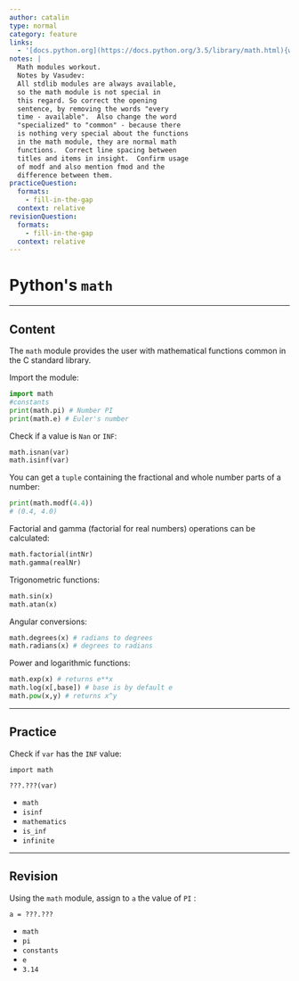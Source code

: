 ```yaml
---
author: catalin
type: normal
category: feature
links:
  - '[docs.python.org](https://docs.python.org/3.5/library/math.html){website}'
notes: |
  Math modules workout.
  Notes by Vasudev:
  All stdlib modules are always available,
  so the math module is not special in
  this regard. So correct the opening
  sentence, by removing the words "every
  time - available".  Also change the word
  "specialized" to "common" - because there
  is nothing very special about the functions
  in the math module, they are normal math
  functions.  Correct line spacing between
  titles and items in insight.  Confirm usage
  of modf and also mention fmod and the
  difference between them.
practiceQuestion:
  formats:
    - fill-in-the-gap
  context: relative
revisionQuestion:
  formats:
    - fill-in-the-gap
  context: relative
---
```


# Python's `math`


---

## Content

The `math` module provides the user with mathematical functions common in the C standard library.

Import the module:

```python
import math
#constants
print(math.pi) # Number PI
print(math.e) # Euler's number
```

Check if a value is `Nan` or `INF`:

```python
math.isnan(var)
math.isinf(var)

```

You can get a `tuple` containing the fractional and whole number parts of a number:

```python
print(math.modf(4.4))
# (0.4, 4.0)
```

Factorial and gamma (factorial for real numbers) operations can be calculated:

```python
math.factorial(intNr)
math.gamma(realNr)

```

Trigonometric functions:

```python
math.sin(x)
math.atan(x)
```

Angular conversions:

```python
math.degrees(x) # radians to degrees
math.radians(x) # degrees to radians
```

Power and logarithmic functions:

```python
math.exp(x) # returns e**x
math.log(x[,base]) # base is by default e
math.pow(x,y) # returns x^y
```


---

## Practice

Check if `var` has the `INF` value:

```plain-text
import math

???.???(var)
```

- `math`
- `isinf`
- `mathematics`
- `is_inf`
- `infinite`


---

## Revision

Using the `math`  module, assign to `a` the value of `PI` :

```plain-text
a = ???.???
```

- `math`
- `pi`
- `constants`
- `e`
- `3.14`
